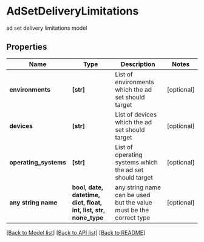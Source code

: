 # AdSetDeliveryLimitations

ad set delivery limitations model

## Properties
Name | Type | Description | Notes
------------ | ------------- | ------------- | -------------
**environments** | **[str]** | List of environments which the ad set should target | [optional] 
**devices** | **[str]** | List of devices which the ad set should target | [optional] 
**operating_systems** | **[str]** | List of operating systems which the ad set should target | [optional] 
**any string name** | **bool, date, datetime, dict, float, int, list, str, none_type** | any string name can be used but the value must be the correct type | [optional]

[[Back to Model list]](../README.md#documentation-for-models) [[Back to API list]](../README.md#documentation-for-api-endpoints) [[Back to README]](../README.md)


